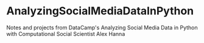 # AnalyzingSocialMediaDataInPython
Notes and projects from DataCamp's Analyzing Social Media Data in Python with Computational Social Scientist Alex Hanna
